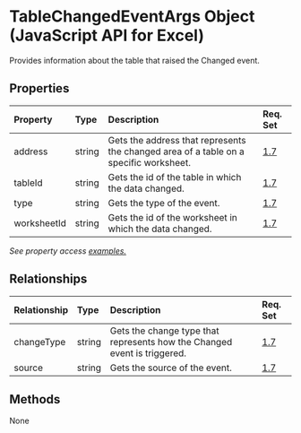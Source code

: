 # TableChangedEventArgs Object (JavaScript API for Excel)

Provides information about the table that raised the Changed event.

## Properties

| Property	   | Type	|Description| Req. Set|
|:---------------|:--------|:----------|:----|
|address|string|Gets the address that represents the changed area of a table on a specific worksheet.|[1.7](../requirement-sets/excel-api-requirement-sets.md)|
|tableId|string|Gets the id of the table in which the data changed.|[1.7](../requirement-sets/excel-api-requirement-sets.md)|
|type|string|Gets the type of the event.|[1.7](../requirement-sets/excel-api-requirement-sets.md)|
|worksheetId|string|Gets the id of the worksheet in which the data changed.|[1.7](../requirement-sets/excel-api-requirement-sets.md)|

_See property access [examples.](#property-access-examples)_

## Relationships
| Relationship | Type	|Description| Req. Set|
|:---------------|:--------|:----------|:----|
|changeType|string|Gets the change type that represents how the Changed event is triggered.|[1.7](../requirement-sets/excel-api-requirement-sets.md)|
|source|string|Gets the source of the event.|[1.7](../requirement-sets/excel-api-requirement-sets.md)|

## Methods
None

